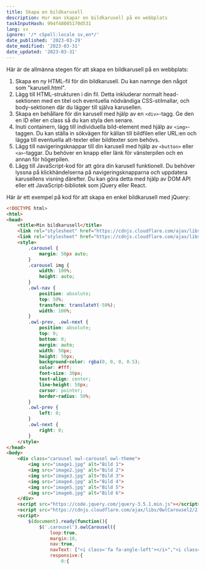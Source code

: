 ```yaml
---
title: Skapa en bildkarusell
description: Hur man skapar en bildkarusell på en webbplats
taskInputHash: 994f48005170d531
lang: sv
ignore: '/* cSpell:locale sv,en*/'
date_published: '2023-03-29'
date_modified: '2023-03-31'
date_updated: '2023-03-31'
---
```

Här är de allmänna stegen för att skapa en bildkarusell på en webbplats:
1. Skapa en ny HTML-fil för din bildkarusell. Du kan namnge den något som "karusell.html".
2. Lägg till HTML-strukturen i din fil. Detta inkluderar normalt head-sektionen med en titel och eventuella nödvändiga CSS-stilmallar, och body-sektionen där du lägger till själva karusellen.
3. Skapa en behållare för din karusell med hjälp av en `<div>`-tagg. Ge den en ID eller en class så du kan styla den senare.
4. Inuti containern, lägg till individuella bild-element med hjälp av `<img>`-taggen. Du kan ställa in sökvägen för källan till bildfilen eller URL:en och lägga till eventuella alt-texter eller bildtexter som behövs.
5. Lägg till navigeringsknappar till din karusell med hjälp av `<button>` eller `<a>`-taggar. Du behöver en knapp eller länk för vänsterpilen och en annan för högerpilen.
6. Lägg till JavaScript-kod för att göra din karusell funktionell. Du behöver lyssna på klickhändelserna på navigeringsknapparna och uppdatera karusellens visning därefter. Du kan göra detta med hjälp av DOM API eller ett JavaScript-bibliotek som jQuery eller React.

Här är ett exempel på kod för att skapa en enkel bildkarusell med jQuery:

```html
<!DOCTYPE html>
<html>
<head>
	<title>Min bildkarusell</title>
	<link rel="stylesheet" href="https://cdnjs.cloudflare.com/ajax/libs/OwlCarousel2/2.3.4/assets/owl.carousel.min.css">
	<link rel="stylesheet" href="https://cdnjs.cloudflare.com/ajax/libs/OwlCarousel2/2.3.4/assets/owl.theme.default.min.css">
	<style>
		.carousel {
			margin: 50px auto;
		}
		.carousel img {
			width: 100%;
			height: auto;
		}
		.owl-nav {
			position: absolute;
			top: 50%;
			transform: translateY(-50%);
			width: 100%;
		}
		.owl-prev, .owl-next {
			position: absolute;
			top: 0;
			bottom: 0;
			margin: auto;
			width: 50px;
			height: 50px;
			background-color: rgba(0, 0, 0, 0.5);
			color: #fff;
			font-size: 30px;
			text-align: center;
			line-height: 50px;
			cursor: pointer;
			border-radius: 50%;
		}
		.owl-prev {
			left: 0;
		}
		.owl-next {
			right: 0;
		}
	</style>
</head>
<body>
	<div class="carousel owl-carousel owl-theme">
		<img src="image1.jpg" alt="Bild 1">
		<img src="image2.jpg" alt="Bild 2">
		<img src="image3.jpg" alt="Bild 3">
		<img src="image4.jpg" alt="Bild 4">
		<img src="image5.jpg" alt="Bild 5">
		<img src="image6.jpg" alt="Bild 6">
	</div>
	<script src="https://code.jquery.com/jquery-3.5.1.min.js"></script>
	<script src="https://cdnjs.cloudflare.com/ajax/libs/OwlCarousel2/2.3.4/owl.carousel.min.js"></script>
	<script>
		$(document).ready(function(){
			$('.carousel').owlCarousel({
				loop:true,
				margin:10,
				nav:true,
				navText: ["<i class='fa fa-angle-left'></i>","<i class='fa fa-angle-right'></i>"],
				responsive:{
					0:{
```
